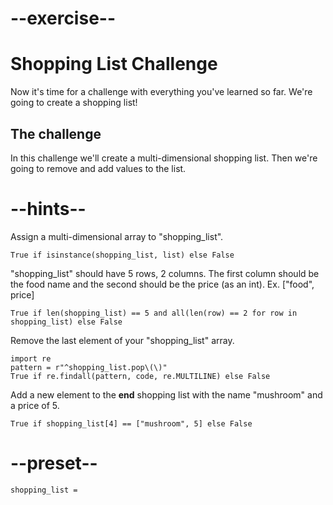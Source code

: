 # --exercise--

# Shopping List Challenge

Now it's time for a challenge with everything you've learned so far. We're going to create a shopping list!

## The challenge

In this challenge we'll create a multi-dimensional shopping list. Then we're going to remove and add values to the list.

# --hints--

Assign a multi-dimensional array to "shopping_list".

```
True if isinstance(shopping_list, list) else False
```

"shopping_list" should have 5 rows, 2 columns. The first column should be the food name and the second should be the price (as an int). Ex. ["food", price]

```
True if len(shopping_list) == 5 and all(len(row) == 2 for row in shopping_list) else False
```

Remove the last element of your "shopping_list" array.

```
import re
pattern = r"^shopping_list.pop\(\)"
True if re.findall(pattern, code, re.MULTILINE) else False
```

Add a new element to the **end** shopping list with the name "mushroom" and a price of 5.

```
True if shopping_list[4] == ["mushroom", 5] else False
```

# --preset--

```
shopping_list = 
```